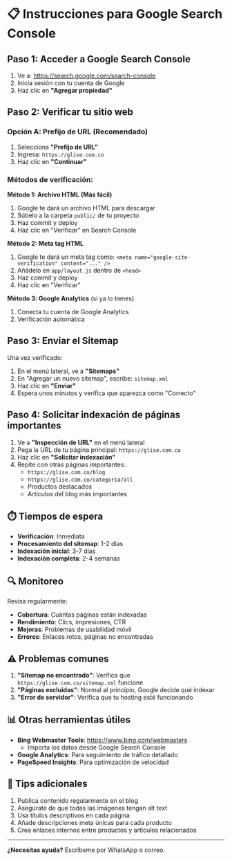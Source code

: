 # 📋 Instrucciones para Google Search Console

## Paso 1: Acceder a Google Search Console

1. Ve a: https://search.google.com/search-console
2. Inicia sesión con tu cuenta de Google
3. Haz clic en **"Agregar propiedad"**

## Paso 2: Verificar tu sitio web

### Opción A: Prefijo de URL (Recomendado)
1. Selecciona **"Prefijo de URL"**
2. Ingresa: `https://glise.com.co`
3. Haz clic en **"Continuar"**

### Métodos de verificación:

**Método 1: Archivo HTML (Más fácil)**
1. Google te dará un archivo HTML para descargar
2. Súbelo a la carpeta `public/` de tu proyecto
3. Haz commit y deploy
4. Haz clic en "Verificar" en Search Console

**Método 2: Meta tag HTML**
1. Google te dará un meta tag como: `<meta name="google-site-verification" content="..." />`
2. Añádelo en `app/layout.js` dentro de `<head>`
3. Haz commit y deploy
4. Haz clic en "Verificar"

**Método 3: Google Analytics** (si ya lo tienes)
1. Conecta tu cuenta de Google Analytics
2. Verificación automática

## Paso 3: Enviar el Sitemap

Una vez verificado:

1. En el menú lateral, ve a **"Sitemaps"**
2. En "Agregar un nuevo sitemap", escribe: `sitemap.xml`
3. Haz clic en **"Enviar"**
4. Espera unos minutos y verifica que aparezca como "Correcto"

## Paso 4: Solicitar indexación de páginas importantes

1. Ve a **"Inspección de URL"** en el menú lateral
2. Pega la URL de tu página principal: `https://glise.com.co`
3. Haz clic en **"Solicitar indexación"**
4. Repite con otras páginas importantes:
   - `https://glise.com.co/blog`
   - `https://glise.com.co/categoria/all`
   - Productos destacados
   - Artículos del blog más importantes

## ⏱️ Tiempos de espera

- **Verificación**: Inmediata
- **Procesamiento del sitemap**: 1-2 días
- **Indexación inicial**: 3-7 días
- **Indexación completa**: 2-4 semanas

## 🔍 Monitoreo

Revisa regularmente:
- **Cobertura**: Cuántas páginas están indexadas
- **Rendimiento**: Clics, impresiones, CTR
- **Mejoras**: Problemas de usabilidad móvil
- **Errores**: Enlaces rotos, páginas no encontradas

## ⚠️ Problemas comunes

1. **"Sitemap no encontrado"**: Verifica que `https://glise.com.co/sitemap.xml` funcione
2. **"Páginas excluidas"**: Normal al principio, Google decide qué indexar
3. **"Error de servidor"**: Verifica que tu hosting esté funcionando

## 📊 Otras herramientas útiles

- **Bing Webmaster Tools**: https://www.bing.com/webmasters
  - Importa los datos desde Google Search Console
- **Google Analytics**: Para seguimiento de tráfico detallado
- **PageSpeed Insights**: Para optimización de velocidad

## 🎯 Tips adicionales

1. Publica contenido regularmente en el blog
2. Asegúrate de que todas las imágenes tengan alt text
3. Usa títulos descriptivos en cada página
4. Añade descripciones meta únicas para cada producto
5. Crea enlaces internos entre productos y artículos relacionados

---

**¿Necesitas ayuda?** Escríbeme por WhatsApp o correo.

